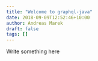 ```yaml
---
title: "Welcome to graphql-java"
date: 2018-09-09T12:52:46+10:00
author: Andreas Marek
draft: false
tags: []
---
```


Write something here
